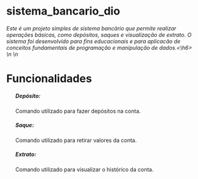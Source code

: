 # sistema_bancario_dio

<h6>Este é um projeto simples de sistema bancário que permite realizar operações básicas, como depósitos, saques e visualização de extrato. O sistema foi desenvolvido para fins educacionais e para aplicacão de conceitos fundamentais de programação e manipulação de dados.<\h6>
\n
\n
<h1>Funcionalidades</h1>

<ul>
  <h5>Depósito:</h5> Comando utilizado para fazer depósitos na conta.
</ul>

<ul>
  <h5>Saque:</h5> Comando utilizado para retirar valores da conta.
</ul>

<ul>
  <h5>Extrato:</h5> Comando utilizado para visualizar o histórico da conta.
</ul>







